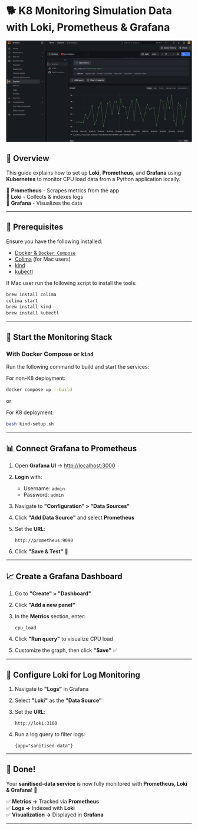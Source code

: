 # 🐕 K8 Monitoring Simulation Data with Loki, Prometheus & Grafana

<p align="center">
  <img src="assets/grafana-demo-ui.png" alt="Grafana UI" width="850">
</p>

## 🚀 Overview
This guide explains how to set up **Loki**, **Prometheus**, and **Grafana** using **Kubernetes** to monitor CPU load data from a Python application locally.

🔹 **Prometheus** - Scrapes metrics from the app  
🔹 **Loki** - Collects & indexes logs  
🔹 **Grafana** - Visualizes the data  

---

## 📌 Prerequisites
Ensure you have the following installed:
- [Docker & `Docker Compose`](https://docs.docker.com/get-docker/)
- [Colima](https://github.com/abiosoft/colima) (for Mac users)
- [kind](https://kind.sigs.k8s.io/)
- [kubectl](https://kubernetes.io/docs/reference/kubectl/)

If Mac user run the following script to install the tools:
```bash
brew install colima
colima start
brew install kind
brew install kubectl
```

---

## 🚀 Start the Monitoring Stack
### With Docker Compose or `kind`
Run the following command to build and start the services:

For non-K8 deployment:
```bash
docker compose up --build
```
or

For K8 deployment:
```bash
bash kind-setup.sh
```

---

## 📊 Connect Grafana to Prometheus
1. Open **Grafana UI** → [http://localhost:3000](http://localhost:3000)
2. **Login** with:
   - Username: `admin`
   - Password: `admin`
3. Navigate to **"Configuration" > "Data Sources"**
4. Click **"Add Data Source"** and select **Prometheus**
5. Set the **URL**:

   ```
   http://prometheus:9090
   ```

6. Click **"Save & Test"** 🎯

---

## 📈 Create a Grafana Dashboard
1. Go to **"Create" > "Dashboard"**
2. Click **"Add a new panel"**
3. In the **Metrics** section, enter:

   ```promql
   cpu_load
   ```

4. Click **"Run query"** to visualize CPU load
5. Customize the graph, then click **"Save"** ✅

---

## 📜 Configure Loki for Log Monitoring
1. Navigate to **"Logs"** in Grafana
2. Select **"Loki"** as the **"Data Source"**
3. Set the **URL**:

   ```
   http://loki:3100
   ```

4. Run a log query to filter logs:

   ```logql
   {app="sanitised-data"}
   ```

---

## 🎉 Done!  
Your **sanitised-data service** is now fully monitored with **Prometheus, Loki & Grafana**! 🚀  

✅ **Metrics →** Tracked via **Prometheus**  
✅ **Logs →** Indexed with **Loki**  
✅ **Visualization →** Displayed in **Grafana**  

---
